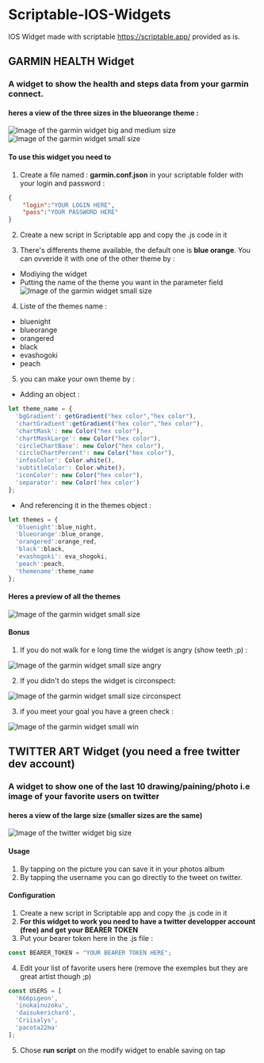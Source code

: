 # Scriptable-IOS-Widgets
IOS Widget made with scriptable https://scriptable.app/ provided as is. 


## GARMIN HEALTH Widget

### A widget to show the health and steps data from your garmin connect.

#### heres a view of the three sizes in the blueorange theme :
![Image of the garmin widget big and medium size](https://github.com/Railk/Scriptable-IOS-Widgets/blob/main/screenshots/IMG_3766.png)
![Image of the garmin widget small size](https://github.com/Railk/Scriptable-IOS-Widgets/blob/main/screenshots/IMG_3767.png?raw=true)

#### To use this widget you need to 

1. Create a file named : **garmin.conf.json** in your scriptable folder with your login and password :

```json
{
    "login":"YOUR LOGIN HERE",
    "pass":"YOUR PASSWORD HERE"
}
```

2. Create a new script in Scriptable app and copy the .js code in it

3. There's differents theme available, the default one is **blue orange**. You can ovveride it with one of the other theme by :
  * Modiying the widget
  * Putting the name of the theme you want in the parameter field
  ![Image of the garmin widget small size](https://github.com/Railk/Scriptable-IOS-Widgets/blob/main/screenshots/IMG_3776.png)
  
4. Liste of the themes name :
  * bluenight
  * blueorange
  * orangered
  * black
  * evashogoki
  * peach
  
5. you can make your own theme by :
  - Adding an object :
  ```javascript
  let theme_name = {
    'bgGradient': getGradient("hex color","hex color"),
    'chartGradient':getGradient("hex color","hex color"),
    'chartMask': new Color("hex color"),
    'chartMaskLarge': new Color("hex color"),
    'circleChartBase': new Color("hex color"),
    'circleChartPercent': new Color("hex color"),
    'infosColor': Color.white(),
    'subtitleColor': Color.white(),
    'iconColor': new Color("hex color"),
    'separator': new Color('hex color')
  };
  ```
  - And referencing it in the themes object :
  ```javascript
  let themes = {
    'bluenight':blue_night,
    'blueorange':blue_orange,
    'orangered':orange_red,
    'black':black,
    'evashogoki': eva_shogoki,
    'peach':peach,
    'themename':theme_name
  };
  ```
  
  #### Heres a preview of all the themes
  ![Image of the garmin widget small size](https://github.com/Railk/Scriptable-IOS-Widgets/blob/main/screenshots/IMG_3777.png)
  
  #### Bonus
  1. If you do not walk for e long time the widget is angry (show teeth ;p) :
  
  ![Image of the garmin widget small size angry](https://github.com/Railk/Scriptable-IOS-Widgets/blob/main/screenshots/IMG_3698.png)
  
  2. If you didn't do steps the widget is circonspect:
  
  ![Image of the garmin widget small size circonspect](https://github.com/Railk/Scriptable-IOS-Widgets/blob/main/screenshots/IMG_3699.png)
  
  3. if you meet your goal you have a green check :
  
  ![Image of the garmin widget small win](https://github.com/Railk/Scriptable-IOS-Widgets/blob/main/screenshots/IMG_3767_b.png)
  



## TWITTER ART Widget (you need a free twitter dev account)

### A widget to show one of the last 10 drawing/paining/photo i.e image of your favorite users on twitter

#### heres a view of the large size (smaller sizes are the same)
![Image of the twitter widget big size](https://github.com/Railk/Scriptable-IOS-Widgets/blob/main/screenshots/IMG_3778.png?raw=true)

#### Usage
1. By tapping on the picture you can save it in your photos album
2. By tapping the username you can go directly to the tweet on twitter.

#### Configuration
1. Create a new script in Scriptable app and copy the .js code in it
2. **For this widget to work you need to have a twitter developper account (free) and get your BEARER TOKEN**
3. Put your bearer token here in the .js file :

```javascript
const BEARER_TOKEN = "YOUR BEARER TOKEN HERE";
```
4. Edit your list of favorite users here (remove the exemples but they are great artist though ;p)
```javascript
const USERS = [
  '666pigeon',
  'inukainuzoku',
  'daisukerichard',
  'Criisalys',
  'pacota22ma'
];
```
 5. Chose **run script** on the modify widget to enable saving on tap
